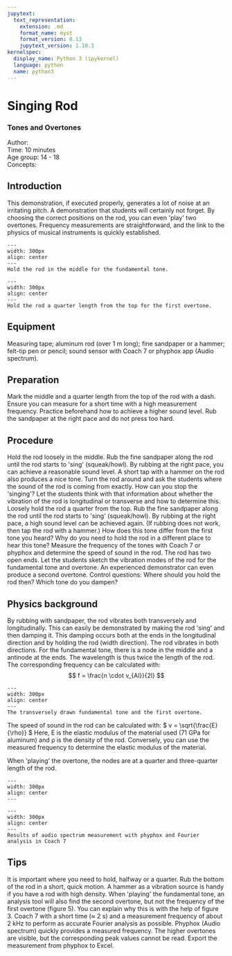 ```yaml
---
jupytext:
  text_representation:
    extension: .md
    format_name: myst
    format_version: 0.13
    jupytext_version: 1.10.3
kernelspec:
  display_name: Python 3 (ipykernel)
  language: python
  name: python3
---
```


# Singing Rod
### Tones and Overtones


Author:     \
Time:	 10 minutes\
Age group:	14 - 18\
Concepts:	

## Introduction
This demonstration, if executed properly, generates a lot of noise at an irritating pitch. A demonstration that students will certainly not forget. By choosing the correct positions on the rod, you can even 'play' two overtones. Frequency measurements are straightforward, and the link to the physics of musical instruments is quickly established.


```{image} dm81_1_figure1.jpg
---
width: 300px
align: center 
---
Hold the rod in the middle for the fundamental tone.
```


```{image} dm81_1_figure2.png
---
width: 300px
align: center 
---
Hold the rod a quarter length from the top for the first overtone.
```

## Equipment
Measuring tape; aluminum rod (over 1 m long); fine sandpaper or a hammer; felt-tip pen or pencil; sound sensor with Coach 7 or phyphox app (Audio spectrum).

## Preparation
Mark the middle and a quarter length from the top of the rod with a dash. Ensure you can measure for a short time with a high measurement frequency. Practice beforehand how to achieve a higher sound level. Rub the sandpaper at the right pace and do not press too hard.


## Procedure
Hold the rod loosely in the middle. Rub the fine sandpaper along the rod until the rod starts to 'sing' (squeak/howl). By rubbing at the right pace, you can achieve a reasonable sound level. A short tap with a hammer on the rod also produces a nice tone.
Turn the rod around and ask the students where the sound of the rod is coming from exactly.
How can you stop the 'singing'? Let the students think with that information about whether the vibration of the rod is longitudinal or transverse and how to determine this.
Loosely hold the rod a quarter from the top. Rub the fine sandpaper along the rod until the rod starts to 'sing' (squeak/howl). By rubbing at the right pace, a high sound level can be achieved again. (If rubbing does not work, then tap the rod with a hammer.)
How does this tone differ from the first tone you heard?
Why do you need to hold the rod in a different place to hear this tone?
Measure the frequency of the tones with Coach 7 or phyphox and determine the speed of sound in the rod. The rod has two open ends.
Let the students sketch the vibration modes of the rod for the fundamental tone and overtone.
An experienced demonstrator can even produce a second overtone. Control questions: Where should you hold the rod then? Which tone do you dampen?

## Physics background
By rubbing with sandpaper, the rod vibrates both transversely and longitudinally. This can easily be demonstrated by making the rod 'sing' and then damping it. This damping occurs both at the ends in the longitudinal direction and by holding the rod (width direction). The rod vibrates in both directions.
For the fundamental tone, there is a node in the middle and a antinode at the ends. The wavelength is thus twice the length of the rod. The corresponding frequency can be calculated with:
$$
f = \frac{n \cdot v_{Al}}{2l}
$$

```{image} dm81_1_figure3.JPG
---
width: 300px
align: center 
---
The transversely drawn fundamental tone and the first overtone.
```

The speed of sound in the rod can be calculated with: $ v = \sqrt{\frac{E}{\rho}} $
Here, E is the elastic modulus of the material used (71 GPa for aluminum) and ρ is the density of the rod. Conversely, you can use the measured frequency to determine the elastic modulus of the material.

When 'playing' the overtone, the nodes are at a quarter and three-quarter length of the rod.

```{image} dm81_1_figure4a.jpg
---
width: 300px
align: center 
---
```

```{image} dm81_1_figure4b.png
---
width: 300px
align: center 
---
Results of audio spectrum measurement with phyphox and Fourier analysis in Coach 7 
```


## Tips
It is important where you need to hold, halfway or a quarter. Rub the bottom of the rod in a short, quick motion. A hammer as a vibration source is handy if you have a rod with high density. When 'playing' the fundamental tone, an analysis tool will also find the second overtone, but not the frequency of the first overtone (figure 5). You can explain why this is with the help of figure 3.
Coach 7 with a short time (≈ 2 s) and a measurement frequency of about 2 kHz to perform as accurate Fourier analysis as possible.
Phyphox (Audio spectrum) quickly provides a measured frequency. The higher overtones are visible, but the corresponding peak values cannot be read. Export the measurement from phyphox to Excel.